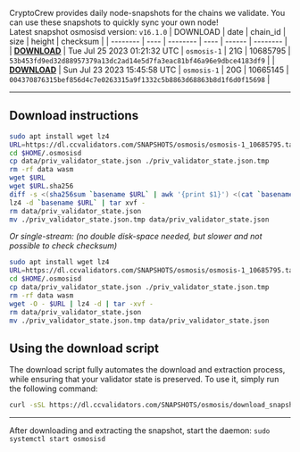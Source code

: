 CryptoCrew provides daily node-snapshots for the chains we validate. You can use these snapshots to quickly sync your own node!  
Latest snapshot osmosisd version: `v16.1.0`
| DOWNLOAD | date | chain_id | size | height | checksum |
| -------- | ---- | -------- | ---- | ------ | -------- |
| **[DOWNLOAD](https://dl.ccvalidators.com/SNAPSHOTS/$CHAIN_NAME/osmosis-1_10685795.tar.lz4)** | Tue Jul 25 2023 01:21:32 UTC | `osmosis-1` | 21G | 10685795 | `53b453fd9ed32d88957379a13dc2ad14e5d7fa3eac81bf46a96e9dbce4183df9` |
| **[DOWNLOAD](https://dl.ccvalidators.com/SNAPSHOTS/$CHAIN_NAME/osmosis-1_10665145.tar.lz4)** | Sun Jul 23 2023 15:45:58 UTC | `osmosis-1` | 20G | 10665145 | `004370876315bef856d4c7e0263315a9f1332c5b8863d68863b8d1f6d0f15698` |
 
---
## Download instructions
 
```sh
sudo apt install wget lz4
URL=https://dl.ccvalidators.com/SNAPSHOTS/osmosis/osmosis-1_10685795.tar.lz4
cd $HOME/.osmosisd
cp data/priv_validator_state.json ./priv_validator_state.json.tmp
rm -rf data wasm
wget $URL
wget $URL.sha256
diff -s <(sha256sum `basename $URL` | awk '{print $1}') <(cat `basename $URL`.sha256)
lz4 -d `basename $URL` | tar xvf -
rm data/priv_validator_state.json
mv ./priv_validator_state.json.tmp data/priv_validator_state.json
```
*Or single-stream: (no double disk-space needed, but slower and not possible to check checksum)*
```sh
sudo apt install wget lz4
URL=https://dl.ccvalidators.com/SNAPSHOTS/osmosis/osmosis-1_10685795.tar.lz4
cd $HOME/.osmosisd
cp data/priv_validator_state.json ./priv_validator_state.json.tmp
rm -rf data wasm
wget -O - $URL | lz4 -d | tar -xvf -
rm data/priv_validator_state.json
mv ./priv_validator_state.json.tmp data/priv_validator_state.json
```
## Using the download script
 
The download script fully automates the download and extraction process, while ensuring that your validator state is preserved. To use it, simply run the following command:
 
```sh
curl -sSL https://dl.ccvalidators.com/SNAPSHOTS/osmosis/download_snapshot.sh | bash
```
---
After downloading and extracting the snapshot, start the daemon: `sudo systemctl start osmosisd`
